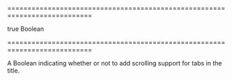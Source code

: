 ===========================================================================
<!--default-->true<!--/default-->
<!--type-->Boolean<!--/type-->
===========================================================================

<!--shortDescription-->
A Boolean indicating whether or not to add scrolling support for tabs in the title.
<!--/shortDescription-->

<!--fullDescription-->

<!--/fullDescription-->